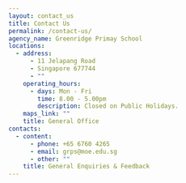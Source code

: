 ```yaml
---
layout: contact_us
title: Contact Us
permalink: /contact-us/
agency_name: Greenridge Primay School
locations:
  - address:
      - 11 Jelapang Road
      - Singapore 677744
      - ""
    operating_hours:
      - days: Mon - Fri
        time: 8.00 - 5.00pm
        description: Closed on Public Holidays.
    maps_link: ""
    title: General Office
contacts:
  - content:
      - phone: +65 6760 4265
      - email: grps@moe.edu.sg
      - other: ""
    title: General Enquiries & Feedback
---
```

